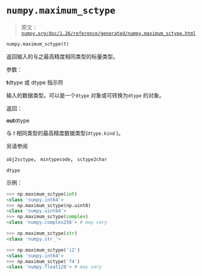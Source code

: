 # `numpy.maximum_sctype`

> 原文：[`numpy.org/doc/1.26/reference/generated/numpy.maximum_sctype.html`](https://numpy.org/doc/1.26/reference/generated/numpy.maximum_sctype.html)

```py
numpy.maximum_sctype(t)
```

返回输入的与之最高精度相同类型的标量类型。

参数：

**t**dtype 或 dtype 指示符

输入的数据类型。可以是一个`dtype` 对象或可转换为`dtype` 的对象。

返回：

**out**dtype

与 *t* 相同类型的最高精度数据类型(`dtype.kind` )。

另请参阅

`obj2sctype`， `mintypecode`， `sctype2char`

`dtype`

示例：

```py
>>> np.maximum_sctype(int)
<class 'numpy.int64'>
>>> np.maximum_sctype(np.uint8)
<class 'numpy.uint64'>
>>> np.maximum_sctype(complex)
<class 'numpy.complex256'> # may vary 
```

```py
>>> np.maximum_sctype(str)
<class 'numpy.str_'> 
```

```py
>>> np.maximum_sctype('i2')
<class 'numpy.int64'>
>>> np.maximum_sctype('f4')
<class 'numpy.float128'> # may vary 
```
